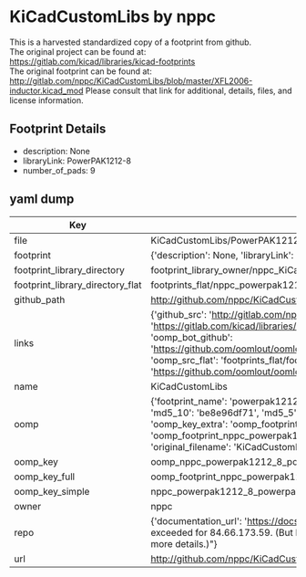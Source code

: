 # KiCadCustomLibs by nppc  
This is a harvested standardized copy of a footprint from github.  
The original project can be found at:  
https://gitlab.com/kicad/libraries/kicad-footprints  
The original footprint can be found at:
http://gitlab.com/nppc/KiCadCustomLibs/blob/master/XFL2006-inductor.kicad_mod
Please consult that link for additional, details, files, and license information.  
## Footprint Details
* description: None  
* libraryLink: PowerPAK1212-8  
* number_of_pads: 9  
## yaml dump  
| Key | Value |  
| --- | --- |  
| file | KiCadCustomLibs/PowerPAK1212-8.kicad_mod |  
| footprint | {'description': None, 'libraryLink': 'PowerPAK1212-8', 'number_of_pads': 9} |  
| footprint_library_directory | footprint_library_owner/nppc_KiCadCustomLibs |  
| footprint_library_directory_flat | footprints_flat/nppc_powerpak1212_8_powerpak1212_8/working |  
| github_path | http://github.com/nppc/KiCadCustomLibs/blob/master/PowerPAK1212-8.kicad_mod |  
| links | {'github_src': 'http://gitlab.com/nppc/KiCadCustomLibs/blob/master/XFL2006-inductor.kicad_mod', 'github_src_repo': 'https://gitlab.com/kicad/libraries/kicad-footprints', 'oomp_bot': 'footprints/nppc_powerpak1212_8_powerpak1212_8/working', 'oomp_bot_github': 'https://github.com/oomlout/oomlout_oomp_footprint_bot/tree/main/footprints/nppc_powerpak1212_8_powerpak1212_8/working', 'oomp_src_flat': 'footprints_flat/footprints_flat/nppc_powerpak1212_8_powerpak1212_8/working', 'oomp_src_flat_github': 'https://github.com/oomlout/oomlout_oomp_footprint_src/tree/main/footprints_flat/nppc_powerpak1212_8_powerpak1212_8/working'} |  
| name | KiCadCustomLibs |  
| oomp | {'footprint_name': 'powerpak1212_8', 'library_name': 'powerpak1212_8_kicad_mod', 'md5': 'be8e96df71587510d16ff0f0912d04b9', 'md5_10': 'be8e96df71', 'md5_5': 'be8e9', 'md5_6': 'be8e96', 'oomp_key': 'oomp_nppc_powerpak1212_8_powerpak1212_8', 'oomp_key_extra': 'oomp_footprint_nppc_powerpak1212_8_powerpak1212_8', 'oomp_key_full': 'oomp_footprint_nppc_powerpak1212_8_powerpak1212_8_be8e96', 'oomp_key_simple': 'nppc_powerpak1212_8_powerpak1212_8', 'original_filename': 'KiCadCustomLibs/PowerPAK1212-8.kicad_mod', 'owner_name': 'nppc'} |  
| oomp_key | oomp_nppc_powerpak1212_8_powerpak1212_8 |  
| oomp_key_full | oomp_footprint_nppc_powerpak1212_8_powerpak1212_8 |  
| oomp_key_simple | nppc_powerpak1212_8_powerpak1212_8 |  
| owner | nppc |  
| repo | {'documentation_url': 'https://docs.github.com/rest/overview/resources-in-the-rest-api#rate-limiting', 'message': "API rate limit exceeded for 84.66.173.59. (But here's the good news: Authenticated requests get a higher rate limit. Check out the documentation for more details.)"} |  
| url | http://github.com/nppc/KiCadCustomLibs |  

